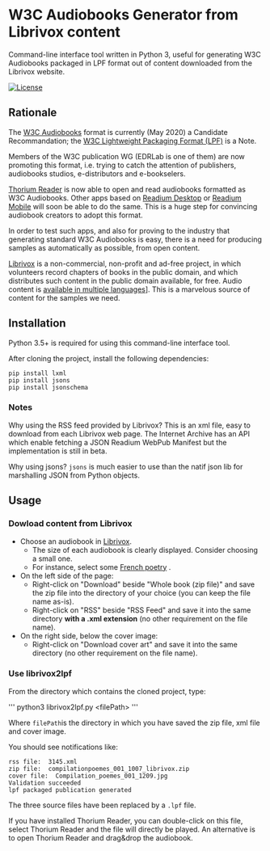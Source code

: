 # W3C Audiobooks Generator from Librivox content

Command-line interface tool written in Python 3, useful for generating W3C Audiobooks packaged in LPF format out of content downloaded from the Librivox website. 

[![License](https://img.shields.io/badge/License-BSD%203--Clause-blue.svg)](/LICENSE)

## Rationale

The [W3C Audiobooks](https://www.w3.org/TR/audiobooks/) format is currently (May 2020) a Candidate Recommandation; the [W3C Lightweight Packaging Format (LPF)](https://www.w3.org/TR/lpf/) is a Note. 

Members of the W3C publication WG (EDRLab is one of them) are now promoting this format, i.e. trying to catch the attention of publishers, audiobooks studios, e-distributors and e-bookselers.

[Thorium Reader](https://www.edrlab.org/software/thorium-reader/) is now able to open and read audiobooks formatted as W3C Audiobooks. Other apps based on [Readium Desktop](https://www.edrlab.org/software/readium-desktop/) or [Readium Mobile](https://www.edrlab.org/software/readium-mobile/) will soon be able to do the same. This is a huge step for convincing audiobook creators to adopt this format.

In order to test such apps, and also for proving to the industry that generating standard W3C Audiobooks is easy, there is a need for producing samples as automatically as possible, from open content. 

[Librivox](https://librivox.org/) is a non-commercial, non-profit and ad-free project, in which volunteers record chapters of books in the public domain, and which distributes such content in the public domain available, for free. Audio content is [available in multiple languages](https://librivox.org/search?primary_key=0&search_category=language&search_page=1&search_form=get_results)]. This is a marvelous source of content for the samples we need. 

## Installation

Python 3.5+ is required for using this command-line interface tool.

After cloning the project, install the following dependencies: 

```
pip install lxml
pip install jsons
pip install jsonschema
```

### Notes

Why using the RSS feed provided by Librivox? 
This is an xml file, easy to download from each Librivox web page. The Internet Archive has an API which enable fetching a JSON Readium WebPub Manifest but the implementation is still in beta.   

Why using jsons?
`jsons` is much easier to use than the natif json lib for marshalling JSON from Python objects. 

## Usage

### Dowload content from Librivox

* Choose an audiobook in [Librivox](https://librivox.org/). 
  * The size of each audiobook is clearly displayed. Consider choosing a small one.  
  * For instance, select some [French poetry](https://librivox.org/compilation-de-poemes-001-by-various/) .
* On the left side of the page:
  * Right-click on "Download" beside "Whole book (zip file)" and save the zip file into the directory of your choice (you can keep the file name as-is).  
  * Right-click on "RSS" beside "RSS Feed" and save it into the same directory __with a .xml extension__ (no other requirement on the file name).
* On the right side, below the cover image:
  * Right-click on "Download cover art" and save it into the same directory (no other requirement on the file name).

### Use librivox2lpf

From the directory which contains the cloned project, type:

'''
python3 librivox2lpf.py &lt;filePath>
'''

Where `filePath`is the directory in which you have saved the zip file, xml file and cover image. 

You should see notifications like:

```
rss file:  3145.xml
zip file:  compilationpoemes_001_1007_librivox.zip
cover file:  Compilation_poemes_001_1209.jpg
Validation succeeded
lpf packaged publication generated
```

The three source files have been replaced by a `.lpf` file. 

If you have installed Thorium Reader, you can double-click on this file, select Thorium Reader and the file will directly be played. An alternative is to open Thorium Reader and drag&drop the audiobook.  








